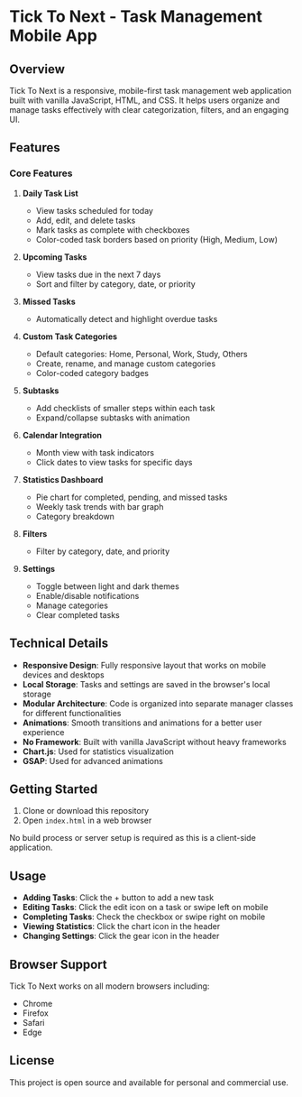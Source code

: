 # Tick To Next - Task Management Mobile App

## Overview

Tick To Next is a responsive, mobile-first task management web application built with vanilla JavaScript, HTML, and CSS. It helps users organize and manage tasks effectively with clear categorization, filters, and an engaging UI.

## Features

### Core Features

1. **Daily Task List**
   - View tasks scheduled for today
   - Add, edit, and delete tasks
   - Mark tasks as complete with checkboxes
   - Color-coded task borders based on priority (High, Medium, Low)

2. **Upcoming Tasks**
   - View tasks due in the next 7 days
   - Sort and filter by category, date, or priority

3. **Missed Tasks**
   - Automatically detect and highlight overdue tasks

4. **Custom Task Categories**
   - Default categories: Home, Personal, Work, Study, Others
   - Create, rename, and manage custom categories
   - Color-coded category badges

5. **Subtasks**
   - Add checklists of smaller steps within each task
   - Expand/collapse subtasks with animation

6. **Calendar Integration**
   - Month view with task indicators
   - Click dates to view tasks for specific days

7. **Statistics Dashboard**
   - Pie chart for completed, pending, and missed tasks
   - Weekly task trends with bar graph
   - Category breakdown

8. **Filters**
   - Filter by category, date, and priority

9. **Settings**
   - Toggle between light and dark themes
   - Enable/disable notifications
   - Manage categories
   - Clear completed tasks

## Technical Details

- **Responsive Design**: Fully responsive layout that works on mobile devices and desktops
- **Local Storage**: Tasks and settings are saved in the browser's local storage
- **Modular Architecture**: Code is organized into separate manager classes for different functionalities
- **Animations**: Smooth transitions and animations for a better user experience
- **No Framework**: Built with vanilla JavaScript without heavy frameworks
- **Chart.js**: Used for statistics visualization
- **GSAP**: Used for advanced animations

## Getting Started

1. Clone or download this repository
2. Open `index.html` in a web browser

No build process or server setup is required as this is a client-side application.

## Usage

- **Adding Tasks**: Click the + button to add a new task
- **Editing Tasks**: Click the edit icon on a task or swipe left on mobile
- **Completing Tasks**: Check the checkbox or swipe right on mobile
- **Viewing Statistics**: Click the chart icon in the header
- **Changing Settings**: Click the gear icon in the header

## Browser Support

Tick To Next works on all modern browsers including:
- Chrome
- Firefox
- Safari
- Edge

## License

This project is open source and available for personal and commercial use.